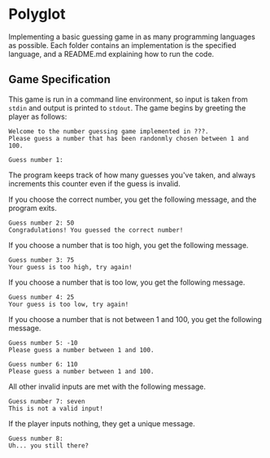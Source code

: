 # Polyglot

Implementing a basic guessing game in as many programming languages as possible.
Each folder contains an implementation is the specified language, and a 
README.md explaining how to run the code.

## Game Specification

This game is run in a command line environment, so input is taken from `stdin` 
and output is printed to `stdout`. The game begins by greeting the player as
follows:

```
Welcome to the number guessing game implemented in ???.
Please guess a number that has been randonmly chosen between 1 and 100.

Guess number 1:
```
The program keeps track of how many guesses you've taken, and always increments this 
counter even if the guess is invalid.

If you choose the correct number, you get the following message, and the program exits.
```
Guess number 2: 50
Congradulations! You guessed the correct number!
```

If you choose a number that is too high, you get the following message.
```
Guess number 3: 75
Your guess is too high, try again!
```

If you choose a number that is too low, you get the following message.
```
Guess number 4: 25
Your guess is too low, try again!
```

If you choose a number that is not between 1 and 100, you get the following message.
```
Guess number 5: -10
Please guess a number between 1 and 100.

Guess number 6: 110
Please guess a number between 1 and 100.
```

All other invalid inputs are met with the following message.
```
Guess number 7: seven
This is not a valid input!
```

If the player inputs nothing, they get a unique message.
```
Guess number 8:
Uh... you still there?
```
